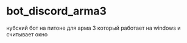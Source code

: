 # bot_discord_arma3
нубский бот на питоне  для арма 3 
который работает на windows  и считывает окно
